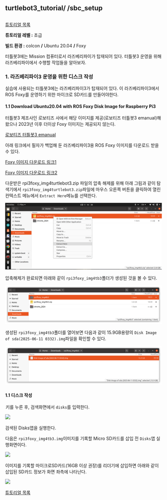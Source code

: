 ## turtlebot3_tutorial/ /sbc_setup

##  

[튜토리얼 목록](../README.md) 

**튜토리얼 레벨 :**  초급

**빌드 환경 :**  colcon **/** Ubuntu 20.04 **/** Foxy



터틀봇3에는 Mission 컴퓨터로서 라즈베리파이가 탑재되어 있다. 터틀봇3 운영을 위해 라즈베리파이에서 수행할 작업들을 알아보자. 

### 1. 라즈베리파이3 운영을 위한 디스크 작성

실습에 사용되는 터틀봇3에는 라즈베리파이3가 탑재되어 있다. 이 라즈베리파이3에서 ROS Foxy를 운영하기 위한 마이크로 SD카드를 만들어야한다.

#### 1.1 Download Ubuntu20.04 with ROS Foxy Disk Image for Raspberry Pi3

터틀봇3 제조사인 로보티즈 사에서 해당 이미지를 제공(로보티즈 터틀봇3 emanual)해 왔으나 2023년 이후 더이상 Foxy 이미지는 제공되지 않는다.

[로보티즈 터틀봇3 emanual](https://emanual.robotis.com/docs/en/platform/turtlebot3/sbc_setup/#sbc-setup) 

아래 링크에서 필자가 백업해 둔 라즈베리파이3용 ROS Foxy 이미지를 다운로드 받을 수 있다.

[Foxy 이미지 다운로드 링크1](https://www.dropbox.com/scl/fi/8navhwcxrwxnx56icbw8h/rpi3foxy_img4tb3.zip?rlkey=z7iwu7z1q022uxq9syv2ximle&st=ga5wk34y&dl=0) 

[Foxy 이미지 다운로드 링크2](https://drive.google.com/file/d/1RMu7tZACiXhLQm5xkVGAiBNnNwv69eMI/view?usp=drive_link)





다운받은 rpi3foxy_img4turtlebot3.zip 파일의 압축 해제를 위해 아래 그림과 같이 탐색기에서 `rpi3foxy_img4turtlebot3.zip`파일에 마우스 오른쪽 버튼을 클릭하여 열린 컨텍스트 메뉴에서 `Extract Here`메뉴를 선택한다.

![](../img/extract_rpi3foxy_img4tb3.zip.png)

압축해제가 완료되면 아래와 같이 `rpi3foxy_img4tb3`폴더가 생성된 것을 볼 수 있다.

![](../img/result_of_extract1.png)



생성된 `rpi3foxy_img4tb3`폴더를 열어보면 다음과 같이 15.9GB용량의 `Disk Image of sda(2025-06-11 0332).img`파일을 확인할 수 있다. 

![](../img/result_of_extract2.png.png)

#### 1.1 디스크 작성

<img src="/home/gnd0/ros2tutorial/img/win_key.png" style="zoom:10%;" />키를 누른 후, 검색화면에서 `disks`를 입력한다. 

![](/home/gnd0/ros2tutorial/img/search_disks.png)

검색된 Disks앱을 실행한다. 

다음은 `rpi3foxy_img4tb3.img`이미지를 기록할 Micro SD카드를 삽입 전 `Disks`앱 실행화면이다.

![](/home/gnd0/ros2tutorial/img/disks_before_insertSD.png)

이미지를 기록할 마이크로SD카드(16GB 이상 권장)를 리더기에 삽입하면 아래와 같이 삽입된 SD카드 정보가 화면 좌측에 나타난다.

![](/home/gnd0/ros2tutorial/img/disks_after_insertSD.png)



[튜토리얼 목록](../README.md) 







